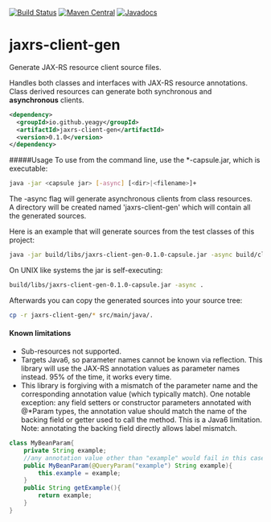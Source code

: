 [![Build Status](https://travis-ci.org/yeagy/jaxrs-client-gen.svg?branch=master)](https://travis-ci.org/yeagy/jaxrs-client-gen)
[![Maven Central](https://maven-badges.herokuapp.com/maven-central/io.github.yeagy/jaxrs-client-gen/badge.svg)](https://maven-badges.herokuapp.com/maven-central/io.github.yeagy/jaxrs-client-gen)
[![Javadocs](http://javadoc-badge.appspot.com/io.github.yeagy/jaxrs-client-gen.svg?label=javadocs)](http://javadoc-badge.appspot.com/io.github.yeagy/jaxrs-client-gen)

# jaxrs-client-gen
Generate JAX-RS resource client source files.

Handles both classes and interfaces with JAX-RS resource annotations. Class derived resources can generate both synchronous and **asynchronous** clients.

```xml
<dependency>
  <groupId>io.github.yeagy</groupId>
  <artifactId>jaxrs-client-gen</artifactId>
  <version>0.1.0</version>
</dependency>
```

#####Usage
To use from the command line, use the *-capsule.jar, which is executable:
```bash
java -jar <capsule jar> [-async] [<dir>|<filename>]+
```
The -async flag will generate asynchronous clients from class resources.<br>
A directory will be created named 'jaxrs-client-gen' which will contain all the generated sources.

Here is an example that will generate sources from the test classes of this project:
```bash
java -jar build/libs/jaxrs-client-gen-0.1.0-capsule.jar -async build/classes/test
```
On UNIX like systems the jar is self-executing:
```bash
build/libs/jaxrs-client-gen-0.1.0-capsule.jar -async .
```
Afterwards you can copy the generated sources into your source tree:
```bash
cp -r jaxrs-client-gen/* src/main/java/.
```

#### Known limitations
- Sub-resources not supported.
- Targets Java6, so parameter names cannot be known via reflection. This library will use the JAX-RS annotation values as parameter names instead. 95% of the time, it works every time.
- This library is forgiving with a mismatch of the parameter name and the corresponding annotation value (which typically match). One notable exception: any field setters or constructor parameters annotated with @*Param types, the annotation value should match the name of the backing field or getter used to call the method. This is a Java6 limitation. Note: annotating the backing field directly allows label mismatch. 
```java
class MyBeanParam{
    private String example;
    //any annotation value other than "example" would fail in this case.
    public MyBeanParam(@QueryParam("example") String example){
        this.example = example;
    }
    public String getExample(){
        return example;
    }
}
```
